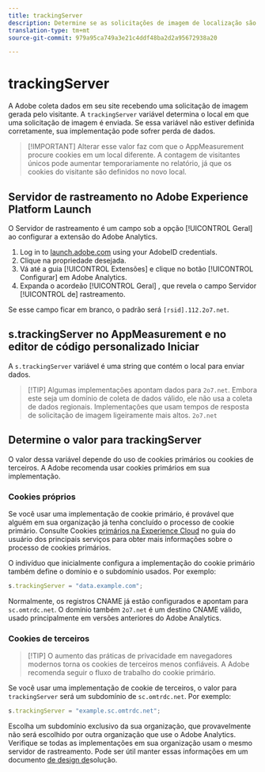 ```yaml
---
title: trackingServer
description: Determine se as solicitações de imagem de localização são enviadas.
translation-type: tm+mt
source-git-commit: 979a95ca749a3e21c4ddf48ba2d2a95672938a20

---
```



# trackingServer

A Adobe coleta dados em seu site recebendo uma solicitação de imagem gerada pelo visitante. A `trackingServer` variável determina o local em que uma solicitação de imagem é enviada. Se essa variável não estiver definida corretamente, sua implementação pode sofrer perda de dados.

> [!IMPORTANT] Alterar esse valor faz com que o AppMeasurement procure cookies em um local diferente. A contagem de visitantes únicos pode aumentar temporariamente no relatório, já que os cookies do visitante são definidos no novo local.

## Servidor de rastreamento no Adobe Experience Platform Launch

O Servidor de rastreamento é um campo sob a opção [!UICONTROL Geral] ao configurar a extensão do Adobe Analytics.

1. Log in to [launch.adobe.com](https://launch.adobe.com) using your AdobeID credentials.
2. Clique na propriedade desejada.
3. Vá até a guia [!UICONTROL Extensões] e clique no botão [!UICONTROL Configurar] em Adobe Analytics.
4. Expanda o acordeão [!UICONTROL Geral] , que revela o campo Servidor [!UICONTROL de] rastreamento.

Se esse campo ficar em branco, o padrão será `[rsid].112.2o7.net`.

## s.trackingServer no AppMeasurement e no editor de código personalizado Iniciar

A `s.trackingServer` variável é uma string que contém o local para enviar dados.

> [!TIP] Algumas implementações apontam dados para `2o7.net`. Embora este seja um domínio de coleta de dados válido, ele não usa a coleta de dados regionais. Implementações que usam tempos de resposta de solicitação de imagem ligeiramente mais altos. `2o7.net`

## Determine o valor para trackingServer

O valor dessa variável depende do uso de cookies primários ou cookies de terceiros. A Adobe recomenda usar cookies primários em sua implementação.

### Cookies próprios

Se você usar uma implementação de cookie primário, é provável que alguém em sua organização já tenha concluído o processo de cookie primário. Consulte Cookies [primários na Experience Cloud](https://docs.adobe.com/content/help/en/core-services/interface/ec-cookies/cookies-first-party.html) no guia do usuário dos principais serviços para obter mais informações sobre o processo de cookies primários.

O indivíduo que inicialmente configura a implementação do cookie primário também define o domínio e o subdomínio usados. Por exemplo:

```js
s.trackingServer = "data.example.com";
```

Normalmente, os registros CNAME já estão configurados e apontam para `sc.omtrdc.net`. O domínio também `2o7.net` é um destino CNAME válido, usado principalmente em versões anteriores do Adobe Analytics.

### Cookies de terceiros

> [!TIP] O aumento das práticas de privacidade em navegadores modernos torna os cookies de terceiros menos confiáveis. A Adobe recomenda seguir o fluxo de trabalho do cookie primário.

Se você usar uma implementação de cookie de terceiros, o valor para `trackingServer` será um subdomínio de `sc.omtrdc.net`. Por exemplo:

```js
s.trackingServer = "example.sc.omtrdc.net";
```

Escolha um subdomínio exclusivo da sua organização, que provavelmente não será escolhido por outra organização que use o Adobe Analytics. Verifique se todas as implementações em sua organização usam o mesmo servidor de rastreamento. Pode ser útil manter essas informações em um documento [de design de](../../prepare/solution-design.md)solução.
